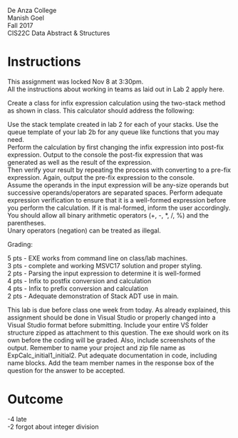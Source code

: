 De Anza College<BR>
Manish Goel<BR>
Fall 2017<BR>
CIS22C Data Abstract & Structures<BR>

# Instructions
This assignment was locked Nov 8 at 3:30pm.
<br />All the instructions about working in teams as laid out in Lab 2 apply here.

 

Create a class for infix expression calculation using the two-stack method as shown in class. This calculator should address the following:

Use the stack template created in lab 2 for each of your stacks. Use the queue template of your lab 2b for any queue like functions that you may need.
<br />Perform the calculation by first changing the infix expression into post-fix expression. Output to the console the post-fix expression that was generated as well as the result of the expression.
<br />Then verify your result by repeating the process with converting to a pre-fix expression. Again, output the pre-fix expression to the console.
<br />Assume the operands in the input expression will be any-size operands but successive operands/operators are separated spaces. Perform adequate expression verification to ensure that it is a well-formed expression before you perform the calculation. If it is mal-formed, inform the user accordingly.
<br />You should allow all binary arithmetic operators (+, -, *, /, %) and the parentheses.
<br />Unary operators (negation) can be treated as illegal.
 

Grading:

5 pts - EXE works from command line on class/lab machines.
<br />3 pts - complete and working MSVC17 solution and proper styling.
<br />2 pts - Parsing the input expression to determine it is well-formed
<br />4 pts - Infix to postfix conversion and calculation
<br />4 pts - Infix to prefix conversion and calculation
<br />2 pts - Adequate demonstration of Stack ADT use in main.
 

This lab is due before class one week from today. As already explained, this assignment should be done in Visual Studio or properly changed into a Visual Studio format before submitting. Include your entire VS folder structure zipped as attachment to this question.  The exe should work on its own before the coding will be graded. Also, include screenshots of the output. Remember to name your project and zip file name as ExpCalc_initial1_initial2. Put adequate documentation in code, including name blocks. Add the team member names in the response box of the question for the answer to be accepted.

# Outcome
-4 late
<br />-2 forgot about integer division